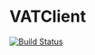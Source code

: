 VATClient
===================

[![Build Status](https://travis-ci.org/evertharmeling/vat-client.png?branch=master)](https://travis-ci.org/evertharmeling/vat-client)
